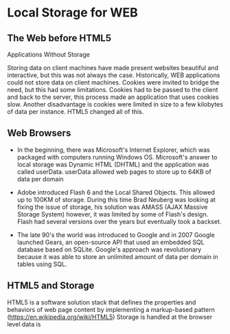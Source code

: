 # Local Storage for WEB 

## The Web before HTML5
Applications Without Storage

Storing data on client machines have made present websites beautiful and interactive, but this was not always the case.
Historically, WEB applications could not store data on client machines. Cookies were invited to bridge the need, but this had some limitations. Cookies had to be passed to the client and back to the server, this process made an application that uses cookies slow. Another disadvantage is cookies were limited in size to a few kilobytes of data per instance. HTML5 changed all of this.

## Web Browsers

- In the beginning, there was Microsoft's Internet Explorer, which was packaged with computers running Windows OS. Microsoft's answer to local storage was Dynamic HTML (DHTML) and the application was called userData. userData allowed web pages to store up to 64KB of data per domain

- Adobe introduced Flash 6 and the Local Shared Objects. This allowed up to 100KM of storage. During this time Brad Neuberg was looking at fixing the issue of storage, his solution was AMASS (AJAX Massive Storage System) however, it was limited by some of Flash's design. Flash had several versions over the years but eventually took a backset.   

- The late 90's the world was introduced to Google and in 2007 Google launched Gears, an open-source API that used an embedded SQL database based on SQLite. Google's approach was revolutionary because it was able to store an unlimited amount of data per domain in tables using SQL.

## HTML5 and Storage

HTML5 is a software solution stack that defines the properties and behaviors of web page content by implementing a markup-based pattern (https://en.wikipedia.org/wiki/HTML5)
Storage is handled at the browser level data is
